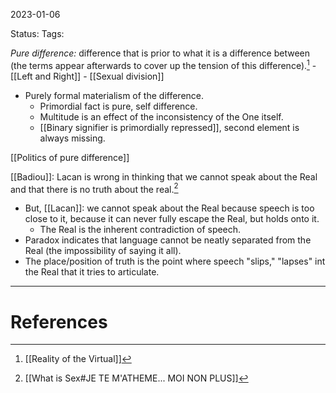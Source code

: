 2023-01-06

Status: 
Tags: 


*Pure difference:* difference that is prior to what it is a difference between (the terms appear afterwards to cover up the tension of this difference).[^1]
	- [[Left and Right]]
	- [[Sexual division]]
* Purely formal materialism of the difference.
    * Primordial fact is pure, self difference.
    * Multitude is an effect of the inconsistency of the One itself.
    * [[Binary signifier is primordially repressed]], second element is always missing.

[[Politics of pure difference]]

[[Badiou]]: Lacan is wrong in thinking that we cannot speak about the Real and that there is no truth about the real.[^2]
* But, [[Lacan]]: we cannot speak about the Real because speech is too close to it, because it can never fully escape the Real, but holds onto it.
    * The Real is the inherent contradiction of speech.
* Paradox indicates that language cannot be neatly separated from the Real (the impossibility of saying it all).
* The place/position of truth is the point where speech "slips," "lapses" int the Real that it tries to articulate.
---
# References

[^1]: [[Reality of the Virtual]]
[^2]: [[What is Sex#JE TE M'ATHEME... MOI NON PLUS]]
